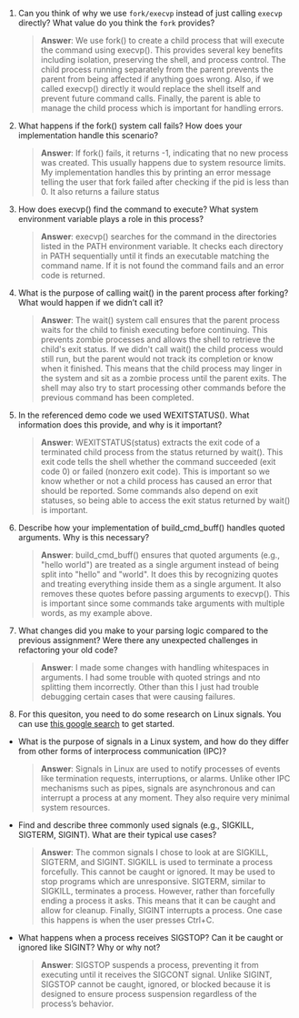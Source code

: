 1. Can you think of why we use `fork/execvp` instead of just calling `execvp` directly? What value do you think the `fork` provides?

    > **Answer**:  We use fork() to create a child process that will execute the command using execvp(). This provides several key benefits including isolation, preserving the shell, and process control. The child process running separately from the parent prevents the parent from being affected if anything goes wrong. Also, if we called execvp() directly it would replace the shell itself and prevent future command calls. Finally, the parent is able to manage the child process which is important for handling errors.

2. What happens if the fork() system call fails? How does your implementation handle this scenario?

    > **Answer**:  If fork() fails, it returns -1, indicating that no new process was created. This usually happens due to system resource limits. My implementation handles this by printing an error message telling the user that fork failed after checking if the pid is less than 0. It also returns a failure status

3. How does execvp() find the command to execute? What system environment variable plays a role in this process?

    > **Answer**:  execvp() searches for the command in the directories listed in the PATH environment variable. It checks each directory in PATH sequentially until it finds an executable matching the command name. If it is not found the command fails and an error code is returned.

4. What is the purpose of calling wait() in the parent process after forking? What would happen if we didn’t call it?

    > **Answer**:  The wait() system call ensures that the parent process waits for the child to finish executing before continuing. This prevents zombie processes and allows the shell to retrieve the child's exit status. If we didn't call wait() the child process would still run, but the parent would not track its completion or know when it finished. This means that the child process may linger in the system and sit as a zombie process until the parent exits. The shell may also try to start processing other commands before the previous command has been completed. 

5. In the referenced demo code we used WEXITSTATUS(). What information does this provide, and why is it important?

    > **Answer**: WEXITSTATUS(status) extracts the exit code of a terminated child process from the status returned by wait(). This exit code tells the shell whether the command succeeded (exit code 0) or failed (nonzero exit code). This is important so we know whether or not a child process has caused an error that should be reported. Some commands also depend on exit statuses, so being able to access the exit status returned by wait() is important. 

6. Describe how your implementation of build_cmd_buff() handles quoted arguments. Why is this necessary?

    > **Answer**:  build_cmd_buff() ensures that quoted arguments (e.g., "hello world") are treated as a single argument instead of being split into "hello" and "world". It does this by recognizing quotes and treating everything inside them as a single argument. It also removes these quotes before passing arguments to execvp(). This is important since some commands take arguments with multiple words, as my example above.

7. What changes did you make to your parsing logic compared to the previous assignment? Were there any unexpected challenges in refactoring your old code?

    > **Answer**:  I made some changes with handling whitespaces in arguments. I had some trouble with quoted strings and nto splitting them incorrectly. Other than this I just had trouble debugging certain cases that were causing failures. 

8. For this quesiton, you need to do some research on Linux signals. You can use [this google search](https://www.google.com/search?q=Linux+signals+overview+site%3Aman7.org+OR+site%3Alinux.die.net+OR+site%3Atldp.org&oq=Linux+signals+overview+site%3Aman7.org+OR+site%3Alinux.die.net+OR+site%3Atldp.org&gs_lcrp=EgZjaHJvbWUyBggAEEUYOdIBBzc2MGowajeoAgCwAgA&sourceid=chrome&ie=UTF-8) to get started.

- What is the purpose of signals in a Linux system, and how do they differ from other forms of interprocess communication (IPC)?

    > **Answer**:  Signals in Linux are used to notify processes of events like termination requests, interruptions, or alarms. Unlike other IPC mechanisms such as pipes, signals are asynchronous and can interrupt a process at any moment. They also require very minimal system resources. 



- Find and describe three commonly used signals (e.g., SIGKILL, SIGTERM, SIGINT). What are their typical use cases?

    > **Answer**:  The common signals I chose to look at are SIGKILL, SIGTERM, and SIGINT. SIGKILL is used to terminate a process forcefully. This cannot be caught or ignored. It may be used to stop programs which are unresponsive. SIGTERM, similar to SIGKILL, terminates a process. However, rather than forcefully ending a process it asks. This means that it can be caught and allow for cleanup. Finally, SIGINT interrupts a process. One case this happens is when the user presses Ctrl+C. 

- What happens when a process receives SIGSTOP? Can it be caught or ignored like SIGINT? Why or why not?

    > **Answer**:  SIGSTOP suspends a process, preventing it from executing until it receives the SIGCONT signal. Unlike SIGINT, SIGSTOP cannot be caught, ignored, or blocked because it is designed to ensure process suspension regardless of the process’s behavior.
